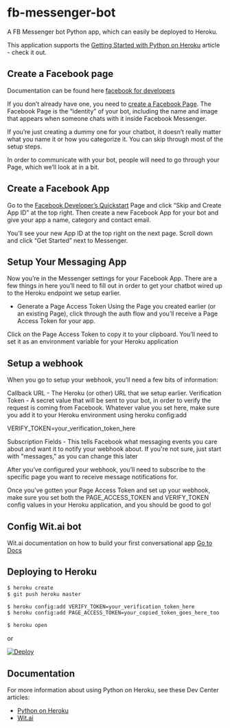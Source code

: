 # fb-messenger-bot

A FB Messenger bot Python app, which can easily be deployed to Heroku.

This application supports the [Getting Started with Python on Heroku](https://devcenter.heroku.com/articles/getting-started-with-python) article - check it out.

## Create a Facebook page

Documentation can be found here [facebook for developers](https://developers.facebook.com/docs/messenger-platform)

If you don’t already have one, you need to [create a Facebook Page](https://www.facebook.com/pages/create/). The Facebook Page is the “identity” of your bot, including the name and image that appears when someone chats with it inside Facebook Messenger.

If you’re just creating a dummy one for your chatbot, it doesn’t really matter what you name it or how you categorize it. You can skip through most of the setup steps.

In order to communicate with your bot, people will need to go through your Page, which we’ll look at in a bit.

## Create a Facebook App
Go to the [Facebook Developer’s Quickstart](https://developers.facebook.com/quickstarts/?platform=web) Page and click “Skip and Create App ID” at the top right. Then create a new Facebook App for your bot and give your app a name, category and contact email.

You’ll see your new App ID at the top right on the next page. Scroll down and click “Get Started” next to Messenger.

## Setup Your Messaging App

Now you’re in the Messenger settings for your Facebook App. There are a few things in here you’ll need to fill out in order to get your chatbot wired up to the Heroku endpoint we setup earlier.

- Generate a Page Access Token
Using the Page you created earlier (or an existing Page), click through the auth flow and you’ll receive a Page Access Token for your app.

Click on the Page Access Token to copy it to your clipboard. You’ll need to set it as an environment variable for your Heroku application

## Setup a webhook

When you go to setup your webhook, you’ll need a few bits of information:

Callback URL - The Heroku (or other) URL that we setup earlier.
Verification Token - A secret value that will be sent to your bot, in order to verify the request is coming from Facebook. Whatever value you set here, make sure you add it to your Heroku environment using heroku config:add

VERIFY_TOKEN=your_verification_token_here

Subscription Fields - This tells Facebook what messaging events you care about and want it to notify your webhook about. If you're not sure, just start with "messages," as you can change this later

After you’ve configured your webhook, you’ll need to subscribe to the specific page you want to receive message notifications for.

Once you’ve gotten your Page Access Token and set up your webhook, make sure you set both the PAGE_ACCESS_TOKEN and VERIFY_TOKEN config values in your Heroku application, and you should be good to go!

## Config Wit.ai bot

Wit.ai documentation on how to build your first conversational app
[Go to Docs](https://wit.ai/docs/quickstart)


## Deploying to Heroku

```sh
$ heroku create
$ git push heroku master

$ heroku config:add VERIFY_TOKEN=your_verification_token_here
$ heroku config:add PAGE_ACCESS_TOKEN=your_copied_token_goes_here_too

$ heroku open
```
or

[![Deploy](https://www.herokucdn.com/deploy/button.png)](https://heroku.com/deploy)

## Documentation

For more information about using Python on Heroku, see these Dev Center articles:

- [Python on Heroku](https://devcenter.heroku.com/categories/python)
- [Wit.ai](https://wit.ai/docs)

